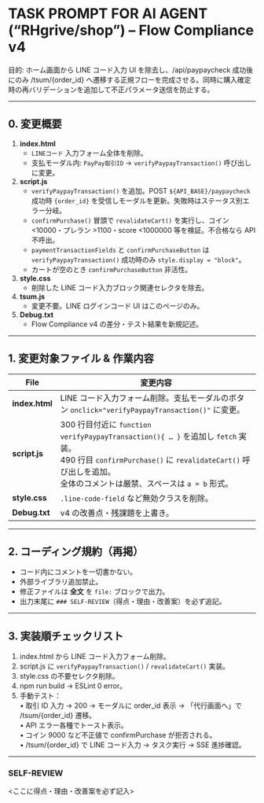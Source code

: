 # TASK PROMPT FOR AI AGENT (“RHgrive/shop”) – Flow Compliance v4

目的: ホーム画面から LINE コード入力 UI を除去し、/api/paypaycheck 成功後にのみ /tsum/{order_id} へ遷移する正規フローを完成させる。同時に購入確定時の再バリデーションを追加して不正パラメータ送信を防止する。

---
## 0. 変更概要
1. **index.html**
   * `LINEコード` 入力フォーム全体を削除。
   * 支払モーダル内: `PayPay取引ID` → `verifyPaypayTransaction()` 呼び出しに変更。
2. **script.js**
   * `verifyPaypayTransaction()` を追加。POST `${API_BASE}/paypaycheck` 成功時 `{order_id}` を受信しモーダルを更新。失敗時はステータス別エラー分岐。
   * `confirmPurchase()` 冒頭で `revalidateCart()` を実行し、コイン <10000・プレラン >1100・score <1000000 等を検証。不合格なら API 不呼出。
   * `paymentTransactionFields` と `confirmPurchaseButton` は `verifyPaypayTransaction()` 成功時のみ `style.display = "block"`。
   * カートが空のとき `confirmPurchaseButton` 非活性。
3. **style.css**
   * 削除した LINE コード入力ブロック関連セレクタを除去。
4. **tsum.js**
   * 変更不要。LINE ログインコード UI はこのページのみ。
5. **Debug.txt**
   * Flow Compliance v4 の差分・テスト結果を新規記述。

---
## 1. 変更対象ファイル & 作業内容

| File        | 変更内容 |
|-------------|----------|
| **index.html** | LINE コード入力フォーム削除。支払モーダルのボタン `onclick="verifyPaypayTransaction()"` に変更。|
| **script.js** | 300 行目付近に `function verifyPaypayTransaction(){ … }` を追加し `fetch` 実装。<br>490 行目 `confirmPurchase()` に `revalidateCart()` 呼び出しを追加。<br>全体のコメントは厳禁、スペースは `a = b` 形式。|
| **style.css** | `.line-code-field` など無効クラスを削除。|
| **Debug.txt** | v4 の改善点・残課題を上書き。|

---
## 2. コーディング規約（再掲）
* コード内にコメントを一切書かない。
* 外部ライブラリ追加禁止。
* 修正ファイルは **全文** を ```file:``` ブロックで出力。
* 出力末尾に `### SELF-REVIEW`（得点・理由・改善案）を必ず追記。

---
## 3. 実装順チェックリスト
1. index.html から LINE コード入力フォーム削除。
2. script.js に `verifyPaypayTransaction()` / `revalidateCart()` 実装。
3. style.css の不要セレクタ削除。
4. npm run build → ESLint 0 error。
5. 手動テスト：  
   • 取引 ID 入力 → 200 → モーダルに order_id 表示 → 「代行画面へ」で /tsum/{order_id} 遷移。  
   • API エラー各種でトースト表示。  
   • コイン 9000 など不正値で confirmPurchase が拒否される。  
   • /tsum/{order_id} で LINE コード入力 → タスク実行 → SSE 進捗確認。

---
### SELF-REVIEW
<ここに得点・理由・改善案を必ず記入>
